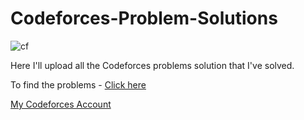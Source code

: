 # Codeforces-Problem-Solutions

![cf](https://github.com/Noor210111/Codeforces-Problem-Solution/assets/114507425/0ec61faa-638b-454a-9a9c-9f72d8edb05e)

Here I'll upload all the Codeforces problems solution that I've solved. <br>

To find the problems - [Click here](https://codeforces.com/problemset) <br>

[My Codeforces Account](https://codeforces.com/profile/Noor210111)

